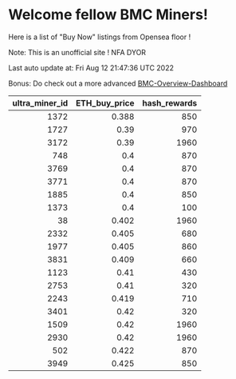 # Welcome fellow BMC Miners!
Here is a list of "Buy Now" listings from Opensea floor !

Note: This is an unofficial site ! NFA DYOR

Last auto update at: Fri Aug 12 21:47:36 UTC 2022

Bonus: Do check out a more advanced [BMC-Overview-Dashboard](https://dune.com/defifunk/BMC-Overview-Dashboard)


|   ultra_miner_id |   ETH_buy_price |   hash_rewards |
|-----------------:|----------------:|---------------:|
|             1372 |           0.388 |            850 |
|             1727 |           0.39  |            970 |
|             3172 |           0.39  |           1960 |
|              748 |           0.4   |            870 |
|             3769 |           0.4   |            870 |
|             3771 |           0.4   |            870 |
|             1885 |           0.4   |            850 |
|             1373 |           0.4   |            100 |
|               38 |           0.402 |           1960 |
|             2332 |           0.405 |            680 |
|             1977 |           0.405 |            860 |
|             3831 |           0.409 |            660 |
|             1123 |           0.41  |            430 |
|             2753 |           0.41  |            320 |
|             2243 |           0.419 |            710 |
|             3401 |           0.42  |            320 |
|             1509 |           0.42  |           1960 |
|             2930 |           0.42  |           1960 |
|              502 |           0.422 |            870 |
|             3949 |           0.425 |            850 |